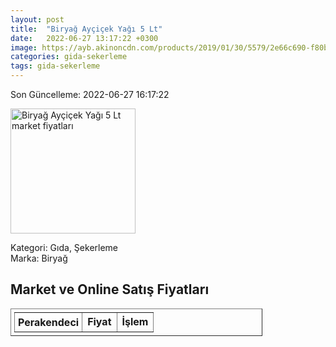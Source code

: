 ```yaml
---
layout: post
title:  "Biryağ Ayçiçek Yağı 5 Lt"
date:   2022-06-27 13:17:22 +0300
image: https://ayb.akinoncdn.com/products/2019/01/30/5579/2e66c690-f80b-4288-bd22-4264d961bee5_size780x780_quality60_cropCenter.jpg
categories: gida-sekerleme
tags: gida-sekerleme
---
```


Son Güncelleme: 2022-06-27 16:17:22

<img src="https://ayb.akinoncdn.com/products/2019/01/30/5579/2e66c690-f80b-4288-bd22-4264d961bee5_size780x780_quality60_cropCenter.jpg" width="200" alt="Biryağ Ayçiçek Yağı 5 Lt market fiyatları" />

Kategori: Gıda, Şekerleme
<br />
Marka: Biryağ

<h2>Market ve Online Satış Fiyatları</h2>

<table border="1" style="padding: 5px;width:80%;">
  <tr>
    <td style="padding: 5px;"><strong>Perakendeci</strong></td>
    <td><strong>Fiyat</strong></td>
    <td><strong>İşlem</strong></td>
  </tr>
  
</table>
